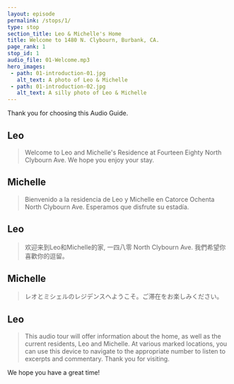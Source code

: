 ```yaml
---
layout: episode
permalink: /stops/1/
type: stop
section_title: Leo & Michelle's Home
title: Welcome to 1480 N. Clybourn, Burbank, CA.
page_rank: 1
stop_id: 1
audio_file: 01-Welcome.mp3
hero_images:
 - path: 01-introduction-01.jpg
   alt_text: A photo of Leo & Michelle
 - path: 01-introduction-02.jpg
   alt_text: A silly photo of Leo & Michelle
---
```


Thank you for choosing this Audio Guide.

## Leo
>Welcome to Leo and Michelle's Residence at Fourteen Eighty North Clybourn Ave. We hope you enjoy your stay.

## Michelle
>Bienvenido a la residencia de Leo y Michelle en Catorce Ochenta North Clybourn Ave. Esperamos que disfrute su estadía.

## Leo
>欢迎来到Leo和Michelle的家, 一四八零 North Clybourn Ave. 我們希望你喜歡你的逗留。

## Michelle
>レオとミシェルのレジデンスへようこそ。ご滞在をお楽しみください。

## Leo
>This audio tour will offer information about the home, as well as the current residents, Leo and Michelle. At various marked locations, you can use this device to navigate to the appropriate number to listen to excerpts and commentary. Thank you for visiting.

We hope you have a great time!
